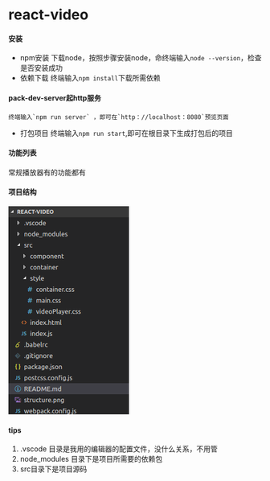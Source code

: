 # react-video
#### 安装
* npm安装
	下载node，按照步骤安装node，命终端输入`node --version`，检查是否安装成功
* 依赖下载
	终端输入`npm install`下载所需依赖

#### pack-dev-server起http服务
	终端输入`npm run server` ，即可在`http：//localhost：8080`预览页面
* 打包项目
	终端输入`npm run start`,即可在根目录下生成打包后的项目
	
#### 功能列表	
   常规播放器有的功能都有

#### 项目结构
 ![](structure.png)

#### tips
1. .vscode 目录是我用的编辑器的配置文件，没什么关系，不用管
2.  node_modules 目录下是项目所需要的依赖包
3.  src目录下是项目源码
